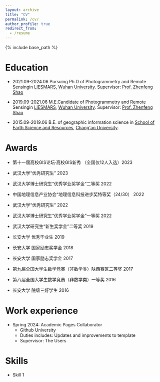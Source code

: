 ```yaml
---
layout: archive
title: "CV"
permalink: /cv/
author_profile: true
redirect_from:
  - /resume
---
```


{% include base_path %}

Education
======


* 2021.09-2024.06               Pursuing Ph.D of Photogrammetry and Remote Sensingin [LIESMARS](https://liesmars.whu.edu.cn/), [Wuhan University](https://www.whu.edu.cn/).    Supervisor: [Prof. Zhenfeng Shao](http://www.lmars.whu.edu.cn/prof_web/shaozhenfeng/index.html) 

* 2019.09-2021.06        M.E.Candidate of Photogrammetry and Remote Sensingin [LIESMARS](https://liesmars.whu.edu.cn/), [Wuhan University](https://www.whu.edu.cn/).    Supervisor: [Prof. Zhenfeng Shao](http://www.lmars.whu.edu.cn/prof_web/shaozhenfeng/index.html) 

* 2015.09-2019.06         B.E. of geographic information science in [School of Earth Science and Resources](https://zyonline.chd.edu.cn/), [Chang'an University](https://www.chd.edu.cn/).  


Awards
======
* 第十一届高校GIS论坛·高校GIS新秀 （全国仅12人入选）2023

* 武汉大学“优秀研究生” 2023

* 武汉大学博士研究生“优秀学业奖学金”二等奖  2022

* 中国地理信息产业协会“地理信息科技进步奖特等奖（24/30） 2022

* 武汉大学“优秀研究生” 2022

* 武汉大学博士研究生“优秀学业奖学金”一等奖 2022

* 武汉大学研究生“新生奖学金”二等奖 2019 

* 长安大学 优秀毕业生 2019

* 长安大学 国家励志奖学金 2018

* 长安大学 国家励志奖学金 2017

* 第九届全国大学生数学竞赛（非数学类）陕西赛区二等奖 2017

* 第八届全国大学生数学竞赛（非数学类）一等奖 2016

* 长安大学 院级三好学生 2016


Work experience
======
* Spring 2024: Academic Pages Collaborator
  * Github University
  * Duties includes: Updates and improvements to template
  * Supervisor: The Users


  
Skills
======
* Skill 1



